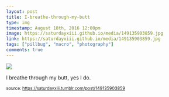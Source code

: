 ```yaml
---
layout: post
title: I-breathe-through-my-butt
type: img
timestamp: August 18th, 2016 12:00pm
image: https://saturdayxiii.github.io/media/149135903859.jpg
link: https://saturdayxiii.github.io/media/149135903859.jpg
tags: ["pillbug", "macro", "photography"]
comments: true
---
```

<img src="https://saturdayxiii.github.io/media/149135903859.jpg"/>

I breathe through my butt, yes I do.
 
  
<small>source: https://saturdayxiii.tumblr.com/post/149135903859</small>
